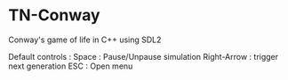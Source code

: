 # TN-Conway

Conway's game of life in C++ using SDL2

Default controls :
Space : Pause/Unpause simulation 
Right-Arrow : trigger next generation
ESC : Open menu
